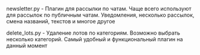newsletter.py - Плагин для рассылки по чатам. Чаще всего используют для рассылок по публичным чатам. Уведомления, несколько рассылок, смена названий, текстов и многое другое

delete_lots.py - Удаление лотов по категориям. Возможно выбрать несколько категорий. Самый удобный и функциональный плагин на данный момент
